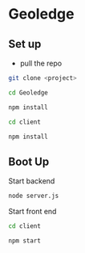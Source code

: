 # Geoledge

## Set up
- pull the repo
```bash
git clone <project>

cd Geoledge

npm install

cd client

npm install
```

## Boot Up
Start backend
```bash
node server.js
```
Start front end
```bash
cd client

npm start
```